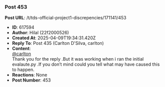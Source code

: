 ### Post 453
**Post URL**: /t/tds-official-project1-discrepencies/171141/453
- **ID**: 617594
- **Author**: Hilal (22f2000526)
- **Created At**: 2025-04-09T19:34:31.420Z
- **Reply To**: Post 435 (Carlton D'Silva, carlton)
- **Content**:  
  <a class="mention" href="/u/carlton">@carlton</a><br>
Thank you for the reply .But it was working when i ran the initial evalaute.py .If you don’t  mind could you tell what may have caused this to happen.
- **Reactions**: None
- **Post Number**: 453

